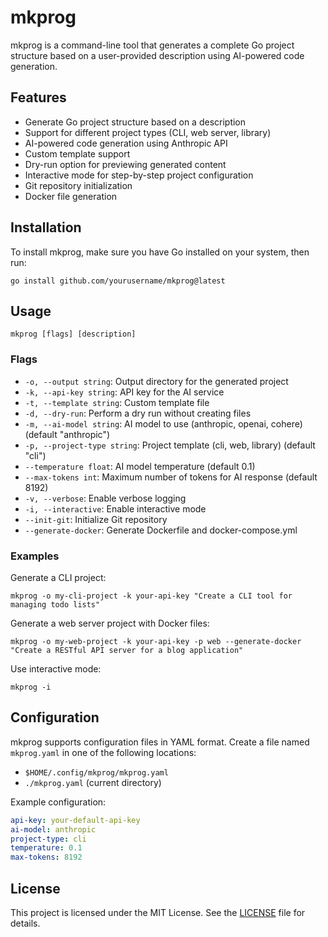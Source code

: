 # mkprog

mkprog is a command-line tool that generates a complete Go project structure based on a user-provided description using AI-powered code generation.

## Features

- Generate Go project structure based on a description
- Support for different project types (CLI, web server, library)
- AI-powered code generation using Anthropic API
- Custom template support
- Dry-run option for previewing generated content
- Interactive mode for step-by-step project configuration
- Git repository initialization
- Docker file generation

## Installation

To install mkprog, make sure you have Go installed on your system, then run:

```
go install github.com/yourusername/mkprog@latest
```

## Usage

```
mkprog [flags] [description]
```

### Flags

- `-o, --output string`: Output directory for the generated project
- `-k, --api-key string`: API key for the AI service
- `-t, --template string`: Custom template file
- `-d, --dry-run`: Perform a dry run without creating files
- `-m, --ai-model string`: AI model to use (anthropic, openai, cohere) (default "anthropic")
- `-p, --project-type string`: Project template (cli, web, library) (default "cli")
- `--temperature float`: AI model temperature (default 0.1)
- `--max-tokens int`: Maximum number of tokens for AI response (default 8192)
- `-v, --verbose`: Enable verbose logging
- `-i, --interactive`: Enable interactive mode
- `--init-git`: Initialize Git repository
- `--generate-docker`: Generate Dockerfile and docker-compose.yml

### Examples

Generate a CLI project:

```
mkprog -o my-cli-project -k your-api-key "Create a CLI tool for managing todo lists"
```

Generate a web server project with Docker files:

```
mkprog -o my-web-project -k your-api-key -p web --generate-docker "Create a RESTful API server for a blog application"
```

Use interactive mode:

```
mkprog -i
```

## Configuration

mkprog supports configuration files in YAML format. Create a file named `mkprog.yaml` in one of the following locations:

- `$HOME/.config/mkprog/mkprog.yaml`
- `./mkprog.yaml` (current directory)

Example configuration:

```yaml
api-key: your-default-api-key
ai-model: anthropic
project-type: cli
temperature: 0.1
max-tokens: 8192
```

## License

This project is licensed under the MIT License. See the [LICENSE](LICENSE) file for details.

